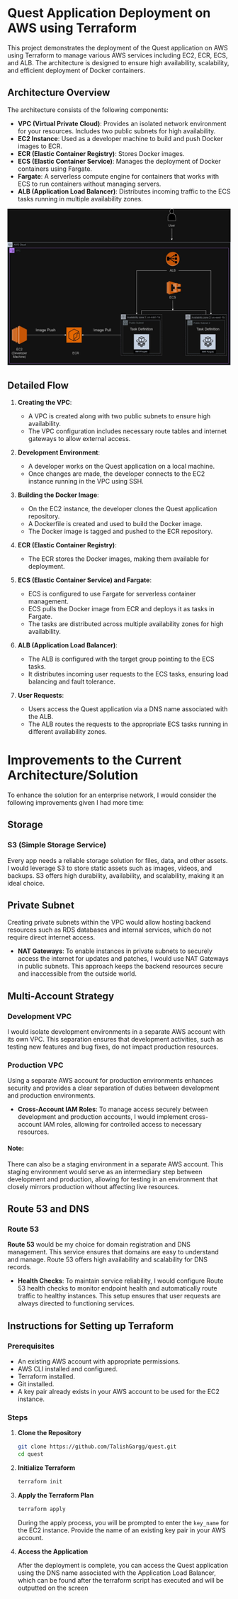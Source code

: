 # Quest Application Deployment on AWS using Terraform

This project demonstrates the deployment of the Quest application on AWS using Terraform to manage various AWS services including EC2, ECR, ECS, and ALB. The architecture is designed to ensure high availability, scalability, and efficient deployment of Docker containers.

## Architecture Overview

The architecture consists of the following components:
- **VPC (Virtual Private Cloud)**: Provides an isolated network environment for your resources. Includes two public subnets for high availability.
- **EC2 Instance**: Used as a developer machine to build and push Docker images to ECR.
- **ECR (Elastic Container Registry)**: Stores Docker images.
- **ECS (Elastic Container Service)**: Manages the deployment of Docker containers using Fargate.
- **Fargate**: A serverless compute engine for containers that works with ECS to run containers without managing servers.
- **ALB (Application Load Balancer)**: Distributes incoming traffic to the ECS tasks running in multiple availability zones.

![AWS Architecture](./quest-app.jpg)

## Detailed Flow

1. **Creating the VPC**:
    - A VPC is created along with two public subnets to ensure high availability.
    - The VPC configuration includes necessary route tables and internet gateways to allow external access.

2. **Development Environment**:
    - A developer works on the Quest application on a local machine.
    - Once changes are made, the developer connects to the EC2 instance running in the VPC using SSH.

3. **Building the Docker Image**:
    - On the EC2 instance, the developer clones the Quest application repository.
    - A Dockerfile is created and used to build the Docker image.
    - The Docker image is tagged and pushed to the ECR repository.

4. **ECR (Elastic Container Registry)**:
    - The ECR stores the Docker images, making them available for deployment.

5. **ECS (Elastic Container Service) and Fargate**:
    - ECS is configured to use Fargate for serverless container management.
    - ECS pulls the Docker image from ECR and deploys it as tasks in Fargate.
    - The tasks are distributed across multiple availability zones for high availability.

6. **ALB (Application Load Balancer)**:
    - The ALB is configured with the target group pointing to the ECS tasks.
    - It distributes incoming user requests to the ECS tasks, ensuring load balancing and fault tolerance.

7. **User Requests**:
    - Users access the Quest application via a DNS name associated with the ALB.
    - The ALB routes the requests to the appropriate ECS tasks running in different availability zones.

# Improvements to the Current Architecture/Solution

To enhance the solution for an enterprise network, I would consider the following improvements given I had more time:

## Storage

### S3 (Simple Storage Service)
Every app needs a reliable storage solution for files, data, and other assets. I would leverage S3 to store static assets such as images, videos, and backups. S3 offers high durability, availability, and scalability, making it an ideal choice.

## Private Subnet

Creating private subnets within the VPC would allow hosting backend resources such as RDS databases and internal services, which do not require direct internet access.

- **NAT Gateways**: To enable instances in private subnets to securely access the internet for updates and patches, I would use NAT Gateways in public subnets. This approach keeps the backend resources secure and inaccessible from the outside world.

## Multi-Account Strategy

### Development VPC
I would isolate development environments in a separate AWS account with its own VPC. This separation ensures that development activities, such as testing new features and bug fixes, do not impact production resources.

### Production VPC
Using a separate AWS account for production environments enhances security and provides a clear separation of duties between development and production environments.

- **Cross-Account IAM Roles**: To manage access securely between development and production accounts, I would implement cross-account IAM roles, allowing for controlled access to necessary resources.

#### Note: 
There can also be a staging environment in a separate AWS account. This staging environment would serve as an intermediary step between development and production, allowing for testing in an environment that closely mirrors production without affecting live resources.

## Route 53 and DNS

### Route 53
**Route 53** would be my choice for domain registration and DNS management. This service ensures that domains are easy to understand and manage. Route 53 offers high availability and scalability for DNS records.

- **Health Checks**: To maintain service reliability, I would configure Route 53 health checks to monitor endpoint health and automatically route traffic to healthy instances. This setup ensures that user requests are always directed to functioning services.


## Instructions for Setting up Terraform 

### Prerequisites

- An existing AWS account with appropriate permissions.
- AWS CLI installed and configured.
- Terraform installed.
- Git installed.
- A key pair already exists in your AWS account to be used for the EC2 instance.

### Steps

1. **Clone the Repository**

    ```bash
    git clone https://github.com/TalishGargg/quest.git
    cd quest
    ```

2. **Initialize Terraform**

    ```bash
    terraform init
    ```

3. **Apply the Terraform Plan**

    ```bash
    terraform apply
    ```

    During the apply process, you will be prompted to enter the `key_name` for the EC2 instance. Provide the name of an existing key pair in your AWS account.

4. **Access the Application**

    After the deployment is complete, you can access the Quest application using the DNS name associated with the Application Load Balancer, which can be found after the terraform script has executed and will be outputted on the screen
